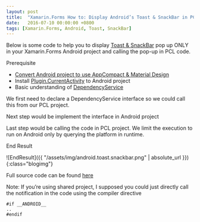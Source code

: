 ```yaml
---
layout: post
title:  "Xamarin.Forms How to: Display Android’s Toast & SnackBar in PCL project"
date:   2016-07-10 00:00:00 +0800
tags: [Xamarin.Forms, Android, Toast, SnackBar]
---
```

Below is some code to help you to display [Toast & SnackBar](https://material.google.com/components/snackbars-toasts.html) pop up ONLY in your Xamarin.Forms Android project and calling the pop-up in PCL code.

Prerequisite

* [Convert Android project to use AppCompact & Material Design](https://developer.xamarin.com/guides/xamarin-forms/platform-features/android/appcompat/)
* Install [Plugin.CurrentActivity](http://www.nuget.org/packages/Plugin.CurrentActivity) to Android project
* Basic understanding of [DependencyService](https://developer.xamarin.com/guides/xamarin-forms/dependency-service/)

We first need to declare a DependencyService interface so we could call this from our PCL project.

<script src="https://gist.github.com/xyfoo/fb95ad9bf0a1f98a403402c5516d9edc.js"></script>

Next step would be implement the interface in Android project

<script src="https://gist.github.com/xyfoo/216be13936f9f92c15ec98e921812577.js"></script>

Last step would be calling the code in PCL project. We limit the execution to run on Android only by querying the platform in runtime.

<script src="https://gist.github.com/xyfoo/5c676c073417b11cd630bcbc27a4f427.js"></script>

End Result

![EndResult]({{ "/assets/img/android.toast.snackbar.png" | absolute_url }}){:class="blogimg"}

Full source code can be found [here](https://github.com/xyfoo/XamarinForms-AndroidPopUp)

Note: If you’re using shared project, I supposed you could just directly call the notification in the code using the compiler directive

```
#if __ANDROID__
..
#endif
```

